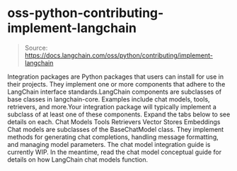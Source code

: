 # oss-python-contributing-implement-langchain

> Source: https://docs.langchain.com/oss/python/contributing/implement-langchain

Integration packages are Python packages that users can install for use in their projects. They implement one or more components that adhere to the LangChain interface standards.LangChain components are subclasses of base classes in langchain-core. Examples include chat models, tools, retrievers, and more.Your integration package will typically implement a subclass of at least one of these components. Expand the tabs below to see details on each.
Chat Models
Tools
Retrievers
Vector Stores
Embeddings
Chat models are subclasses of the BaseChatModel class. They implement methods for generating chat completions, handling message formatting, and managing model parameters.
The chat model integration guide is currently WIP. In the meantime, read the chat model conceptual guide for details on how LangChain chat models function.